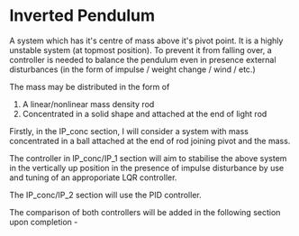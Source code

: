 # Inverted Pendulum
A system which has it's centre of mass above it's pivot point. It is a highly unstable system (at topmost position). To prevent it from falling over, a controller is needed to 
balance the pendulum even in presence external disturbances (in the form of impulse / weight change / wind / etc.)

The mass may be distributed in the form of

1. A linear/nonlinear mass density rod
2. Concentrated in a solid shape and attached at the end of light rod

Firstly, in the IP_conc section, I will consider a system with mass concentrated in a ball attached at the end of rod joining pivot and the mass.

The controller in IP_conc/IP_1 section will aim to stabilise the above system in the vertically up position in the presence of impulse disturbance by use and tuning of an approporiate 
LQR controller.

The IP_conc/IP_2 section will use the PID controller.

The comparison of both controllers will be added in the following section upon completion - 
